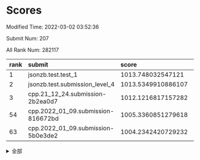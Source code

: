 # Scores

Modified Time: 2022-03-02 03:52:36

Submit Num: 207

All Rank Num: 282117

| rank |               submit               |       score        |       sigma        | pk_num |
| :--- | :--------------------------------- | :----------------- | :----------------- | :----- |
| 1    | jsonzb.test.test_1                 | 1013.748032547121  | 0.808644084187052  | 5450   |
| 2    | jsonzb.test.submission_level_4     | 1013.5349910886107 | 0.828957080501775  | 5451   |
| 3    | cpp.21_12_24.submission-2b2ea0d7   | 1012.1216817157282 | 0.758022089985356  | 5454   |
| 54   | cpp.2022_01_09.submission-816672bd | 1005.3360851279618 | 0.7165335634143699 | 5450   |
| 63   | cpp.2022_01_09.submission-5b0e3de2 | 1004.2342420729232 | 0.714481382024538  | 5455   |


<details>
<summary>全部</summary>

| rank |                 submit                 |       score        |       sigma        | pk_num |
| :--- | :------------------------------------- | :----------------- | :----------------- | :----- |
| 1    | jsonzb.test.test_1                     | 1013.748032547121  | 0.808644084187052  | 5450   |
| 2    | jsonzb.test.submission_level_4         | 1013.5349910886107 | 0.828957080501775  | 5451   |
| 3    | cpp.21_12_24.submission-2b2ea0d7       | 1012.1216817157282 | 0.758022089985356  | 5454   |
| 4    | gobigger.level_3.submission_level_3_49 | 1011.4788900563456 | 0.7813329379994965 | 5451   |
| 5    | gobigger.level_3.submission_level_3_25 | 1011.3212385798581 | 0.7681078152117623 | 5448   |
| 6    | gobigger.level_3.submission_level_3_42 | 1011.2642326659129 | 0.7574370692744669 | 5454   |
| 7    | gobigger.level_3.submission_level_3_40 | 1010.939293656162  | 0.7672072049046289 | 5452   |
| 8    | gobigger.level_3.submission_level_3_24 | 1010.8409248519869 | 0.7652204285462557 | 5454   |
| 9    | gobigger.level_3.submission_level_3_7  | 1010.8399229267998 | 0.7641080466421325 | 5450   |
| 10   | gobigger.level_3.submission_level_3_15 | 1010.7483922551633 | 0.7460150984180318 | 5447   |
| 11   | gobigger.level_3.submission_level_3_10 | 1010.5995482018246 | 0.7924807970742478 | 5453   |
| 12   | gobigger.level_3.submission_level_3_47 | 1010.5643118064344 | 0.7671179043215667 | 5450   |
| 13   | gobigger.level_3.submission_level_3_19 | 1010.5635280001591 | 0.7551630977277862 | 5455   |
| 14   | gobigger.level_3.submission_level_3_22 | 1010.4256198643835 | 0.7594199806587892 | 5453   |
| 15   | gobigger.level_3.submission_level_3_23 | 1010.3803571144048 | 0.7533256980034686 | 5451   |
| 16   | gobigger.level_3.submission_level_3_34 | 1010.3699645159192 | 0.7495651275585608 | 5458   |
| 17   | gobigger.level_3.submission_level_3_2  | 1010.369025179359  | 0.7861760328310228 | 5453   |
| 18   | gobigger.level_3.submission_level_3_41 | 1010.3451582087141 | 0.7589391702466542 | 5457   |
| 19   | gobigger.level_3.submission_level_3_13 | 1010.2711283236508 | 0.7685565206389094 | 5454   |
| 20   | gobigger.level_3.submission_level_3_12 | 1010.2035986649474 | 0.7705354551399066 | 5449   |
| 21   | gobigger.level_3.submission_level_3_16 | 1010.1718905191909 | 0.7499828475358973 | 5452   |
| 22   | gobigger.level_3.submission_level_3_33 | 1010.1364336731793 | 0.7751563594462517 | 5449   |
| 23   | gobigger.level_3.submission_level_3_5  | 1010.0781796245649 | 0.7822077486426664 | 5452   |
| 24   | gobigger.level_3.submission_level_3_1  | 1010.0649424048595 | 0.7458347588808328 | 5448   |
| 25   | gobigger.level_3.submission_level_3_8  | 1010.0145119074688 | 0.7571496028901851 | 5452   |
| 26   | gobigger.level_3.submission_level_3_43 | 1009.9958196800675 | 0.7739051667439412 | 5450   |
| 27   | gobigger.level_3.submission_level_3_38 | 1009.9774872087434 | 0.7693377410332282 | 5454   |
| 28   | gobigger.level_3.submission_level_3_31 | 1009.9439155019636 | 0.7472911898973357 | 5452   |
| 29   | gobigger.level_3.submission_level_3_35 | 1009.9324358882712 | 0.7529695339686941 | 5455   |
| 30   | gobigger.level_3.submission_level_3_44 | 1009.8875519180942 | 0.7730173983499696 | 5454   |
| 31   | gobigger.level_3.submission_level_3_36 | 1009.7923169356716 | 0.7566862907832421 | 5452   |
| 32   | gobigger.level_3.submission_level_3_32 | 1009.773888595466  | 0.7485076120813527 | 5454   |
| 33   | gobigger.level_3.submission_level_3_9  | 1009.7472832849206 | 0.7694968107838813 | 5453   |
| 34   | gobigger.level_3.submission_level_3_45 | 1009.7321048434275 | 0.7438990208474026 | 5449   |
| 35   | gobigger.level_3.submission_level_3_20 | 1009.655657694626  | 0.7677894976648457 | 5456   |
| 36   | gobigger.level_3.submission_level_3_3  | 1009.640059742178  | 0.754971538644624  | 5450   |
| 37   | gobigger.level_3.submission_level_3_37 | 1009.6400041632683 | 0.7580237260931346 | 5452   |
| 38   | gobigger.level_3.submission_level_3_21 | 1009.6166803950147 | 0.7499908705985013 | 5453   |
| 39   | gobigger.level_3.submission_level_3_46 | 1009.5955684076708 | 0.7392361096989267 | 5447   |
| 40   | gobigger.level_3.submission_level_3_26 | 1009.4653540186582 | 0.7487047538138117 | 5452   |
| 41   | gobigger.level_3.submission_level_3_17 | 1009.4308115445698 | 0.7603241635977608 | 5454   |
| 42   | gobigger.level_3.submission_level_3_28 | 1009.3280262767512 | 0.7614657189430362 | 5451   |
| 43   | gobigger.level_3.submission_level_3_48 | 1009.2103981929673 | 0.7551213430411764 | 5452   |
| 44   | gobigger.level_3.submission_level_3_11 | 1009.1120232226702 | 0.740818928104848  | 5447   |
| 45   | gobigger.level_3.submission_level_3_14 | 1009.110706056425  | 0.7465925420500055 | 5454   |
| 46   | gobigger.level_3.submission_level_3_39 | 1009.006652557215  | 0.7543655207681529 | 5455   |
| 47   | gobigger.level_3.submission_level_3_4  | 1008.9588910629747 | 0.7526337949719345 | 5453   |
| 48   | gobigger.level_3.submission_level_3_27 | 1008.7597135592766 | 0.7398359999436661 | 5451   |
| 49   | gobigger.level_3.submission_level_3_29 | 1008.3010582728197 | 0.7586206580218366 | 5452   |
| 50   | gobigger.level_3.submission_level_3_0  | 1008.2347610306259 | 0.7350854063565448 | 5451   |
| 51   | gobigger.level_3.submission_level_3_18 | 1008.1911697266329 | 0.7560232814199177 | 5450   |
| 52   | gobigger.level_3.submission_level_3_6  | 1008.1248731596834 | 0.7301827958349574 | 5457   |
| 53   | gobigger.level_3.submission_level_3_30 | 1008.035339186996  | 0.7395616503420434 | 5453   |
| 54   | cpp.2022_01_09.submission-816672bd     | 1005.3360851279618 | 0.7165335634143699 | 5450   |
| 55   | gobigger.level_1.submission_level_1_26 | 1005.065898659501  | 0.7392561466199912 | 5451   |
| 56   | gobigger.level_1.submission_level_1_46 | 1004.820957019117  | 0.7097972315746616 | 5448   |
| 57   | gobigger.level_1.submission_level_1_49 | 1004.7303091132413 | 0.7119247462554743 | 5455   |
| 58   | gobigger.level_1.submission_level_1_7  | 1004.4407163884973 | 0.711933686537362  | 5450   |
| 59   | gobigger.level_1.submission_level_1_10 | 1004.4260182556701 | 0.7316337704464593 | 5453   |
| 60   | gobigger.level_1.submission_level_1_44 | 1004.3864121119869 | 0.7195187983683166 | 5455   |
| 61   | gobigger.level_1.submission_level_1_13 | 1004.3014493150546 | 0.713815224885051  | 5454   |
| 62   | gobigger.level_1.submission_level_1_24 | 1004.2869609177187 | 0.717931661107805  | 5447   |
| 63   | cpp.2022_01_09.submission-5b0e3de2     | 1004.2342420729232 | 0.714481382024538  | 5455   |
| 64   | gobigger.level_1.submission_level_1_1  | 1004.1507996711439 | 0.7109468827138863 | 5455   |
| 65   | gobigger.level_1.submission_level_1_30 | 1004.1353139373061 | 0.7142719307841455 | 5456   |
| 66   | gobigger.level_1.submission_level_1_41 | 1004.1059650271444 | 0.708542139962005  | 5454   |
| 67   | gobigger.level_1.submission_level_1_37 | 1004.0326321333616 | 0.7239143310421772 | 5451   |
| 68   | gobigger.level_1.submission_level_1_28 | 1003.9852028124542 | 0.7253375901115579 | 5452   |
| 69   | gobigger.level_1.submission_level_1_25 | 1003.9851228681542 | 0.71934111631489   | 5455   |
| 70   | gobigger.level_1.submission_level_1_14 | 1003.9217203937062 | 0.7172210849122788 | 5454   |
| 71   | gobigger.level_1.submission_level_1_38 | 1003.8075759682808 | 0.7082085674466194 | 5450   |
| 72   | gobigger.level_1.submission_level_1_11 | 1003.7631994921967 | 0.7231902967412195 | 5451   |
| 73   | gobigger.level_1.submission_level_1_43 | 1003.7558780204848 | 0.7200933112138446 | 5446   |
| 74   | gobigger.level_1.submission_level_1_4  | 1003.6783614946083 | 0.7039191034967031 | 5451   |
| 75   | gobigger.level_1.submission_level_1_48 | 1003.5420164052802 | 0.7179289591494712 | 5447   |
| 76   | gobigger.level_1.submission_level_1_22 | 1003.5152923856357 | 0.7176917400654952 | 5448   |
| 77   | gobigger.level_1.submission_level_1_18 | 1003.4943637573864 | 0.7202105835715937 | 5451   |
| 78   | gobigger.level_1.submission_level_1_16 | 1003.465290573722  | 0.7173333132936219 | 5453   |
| 79   | gobigger.level_1.submission_level_1_15 | 1003.431084514468  | 0.7061967121278239 | 5449   |
| 80   | gobigger.level_1.submission_level_1_9  | 1003.3936086203988 | 0.707908462645258  | 5449   |
| 81   | gobigger.level_1.submission_level_1_21 | 1003.3810842011543 | 0.7296759815681452 | 5455   |
| 82   | gobigger.level_1.submission_level_1_33 | 1003.3429739576065 | 0.6959155025457082 | 5453   |
| 83   | gobigger.level_1.submission_level_1_34 | 1003.3265593739761 | 0.7203114784656924 | 5454   |
| 84   | gobigger.level_1.submission_level_1_45 | 1003.2928403882128 | 0.7165437939483873 | 5454   |
| 85   | gobigger.level_1.submission_level_1_20 | 1003.2455346257672 | 0.7167515997537987 | 5451   |
| 86   | gobigger.level_1.submission_level_1_8  | 1003.1679522088205 | 0.7195975300776467 | 5456   |
| 87   | gobigger.level_1.submission_level_1_35 | 1003.1545337857647 | 0.7196192170971865 | 5455   |
| 88   | gobigger.level_1.submission_level_1_5  | 1003.1125104919734 | 0.7178380069526709 | 5455   |
| 89   | gobigger.level_1.submission_level_1_27 | 1003.1110561974995 | 0.7200118823014594 | 5447   |
| 90   | gobigger.level_1.submission_level_1_32 | 1003.094449258274  | 0.7104361437393923 | 5453   |
| 91   | gobigger.level_1.submission_level_1_47 | 1003.0597884378144 | 0.71196059358901   | 5450   |
| 92   | gobigger.level_1.submission_level_1_2  | 1002.9227318052112 | 0.7214723053803702 | 5453   |
| 93   | gobigger.level_1.submission_level_1_0  | 1002.8810650836537 | 0.7102278684347135 | 5452   |
| 94   | gobigger.level_1.submission_level_1_36 | 1002.8329398883867 | 0.7121933012904837 | 5455   |
| 95   | gobigger.level_1.submission_level_1_31 | 1002.8054248007847 | 0.716679248696049  | 5451   |
| 96   | gobigger.level_1.submission_level_1_39 | 1002.7195215339354 | 0.7154266948189713 | 5451   |
| 97   | gobigger.level_1.submission_level_1_12 | 1002.6642592152064 | 0.7240571033712783 | 5457   |
| 98   | gobigger.level_1.submission_level_1_23 | 1002.6091667307771 | 0.7065274888955294 | 5448   |
| 99   | gobigger.level_1.submission_level_1_6  | 1002.582096525363  | 0.7125594673835629 | 5454   |
| 100  | gobigger.level_1.submission_level_1_17 | 1002.5420861080339 | 0.7256317441203238 | 5447   |
| 101  | gobigger.level_1.submission_level_1_29 | 1002.4027894338878 | 0.7279574791535756 | 5447   |
| 102  | gobigger.level_1.submission_level_1_40 | 1002.3351132714564 | 0.7156557045782896 | 5453   |
| 103  | gobigger.level_1.submission_level_1_19 | 1002.1782387652394 | 0.7128687555467212 | 5448   |
| 104  | gobigger.level_1.submission_level_1_3  | 1002.0123369412592 | 0.7211868229219877 | 5452   |
| 105  | gobigger.level_1.submission_level_1_42 | 1001.7797679326792 | 0.7163791600107924 | 5453   |
| 106  | gobigger.random.submission_random_18   | 997.6377489796904  | 0.7084863809149776 | 5450   |
| 107  | gobigger.random.submission_random_11   | 997.4582062422978  | 0.7184584626722603 | 5451   |
| 108  | gobigger.random.submission_random_10   | 997.3075509907852  | 0.7064247867492102 | 5452   |
| 109  | gobigger.random.submission_random_19   | 997.2715471893634  | 0.7048774913191607 | 5450   |
| 110  | gobigger.random.submission_random_44   | 997.2486032984217  | 0.7130159106634453 | 5454   |
| 111  | gobigger.random.submission_random_49   | 996.9634767839801  | 0.7113427892611109 | 5451   |
| 112  | gobigger.random.submission_random_34   | 996.9312541427767  | 0.6958550705097345 | 5450   |
| 113  | gobigger.random.submission_random_37   | 996.9031915827327  | 0.7235986168120166 | 5447   |
| 114  | gobigger.random.submission_random_28   | 996.8614948458452  | 0.70932459292793   | 5450   |
| 115  | gobigger.random.submission_random_40   | 996.5210045989654  | 0.7146606337349951 | 5451   |
| 116  | gobigger.random.submission_random_42   | 996.5082681324833  | 0.7096257947240447 | 5451   |
| 117  | gobigger.random.submission_random_5    | 996.4256474513955  | 0.7232784556679561 | 5450   |
| 118  | gobigger.random.submission_random_25   | 996.4096704805215  | 0.7017321218160287 | 5451   |
| 119  | gobigger.random.submission_random_15   | 996.3736395742646  | 0.7167883071318357 | 5445   |
| 120  | gobigger.random.submission_random_12   | 996.336895421922   | 0.7153551232401413 | 5446   |
| 121  | gobigger.random.submission_random_9    | 996.2870098616827  | 0.7028698332350917 | 5450   |
| 122  | gobigger.random.submission_random_7    | 996.2624719206528  | 0.7168723804207128 | 5447   |
| 123  | gobigger.random.submission_random_41   | 996.2554009508947  | 0.6986322162221601 | 5451   |
| 124  | gobigger.random.submission_random_13   | 996.2438808266431  | 0.700907141615588  | 5454   |
| 125  | gobigger.random.submission_random_46   | 996.1817780604407  | 0.7113976028835771 | 5454   |
| 126  | gobigger.random.submission_random_17   | 996.1692602881901  | 0.7105473608898106 | 5448   |
| 127  | gobigger.random.submission_random_26   | 996.1673361648462  | 0.7269366109142886 | 5457   |
| 128  | gobigger.random.submission_random_29   | 996.1384157811517  | 0.709110443334513  | 5455   |
| 129  | gobigger.random.submission_random_14   | 996.1355050150343  | 0.7163098026063903 | 5447   |
| 130  | gobigger.random.submission_random_16   | 996.065563301461   | 0.7079770270510557 | 5456   |
| 131  | gobigger.random.submission_random_47   | 996.0604931700062  | 0.7196749271690375 | 5450   |
| 132  | gobigger.random.submission_random_0    | 996.0472863734775  | 0.7117696362152341 | 5457   |
| 133  | gobigger.random.submission_random_39   | 996.0127982242011  | 0.7139366794832337 | 5451   |
| 134  | gobigger.random.submission_random_38   | 995.9094490039118  | 0.7124813126154838 | 5450   |
| 135  | gobigger.random.submission_random_4    | 995.9038334466043  | 0.7068116648514693 | 5454   |
| 136  | gobigger.random.submission_random_48   | 995.8693003484426  | 0.7171026229652389 | 5446   |
| 137  | gobigger.random.submission_random_27   | 995.7365830614544  | 0.7045099539994422 | 5454   |
| 138  | gobigger.random.submission_random_33   | 995.6882962788524  | 0.7219446751050845 | 5453   |
| 139  | gobigger.random.submission_random_24   | 995.6813693676876  | 0.7105404319658228 | 5454   |
| 140  | gobigger.random.submission_random_36   | 995.6082578534525  | 0.723377109283577  | 5455   |
| 141  | gobigger.random.submission_random_3    | 995.5771269272426  | 0.7149786723477212 | 5454   |
| 142  | gobigger.random.submission_random_1    | 995.5662981055715  | 0.730357884883433  | 5451   |
| 143  | gobigger.random.submission_random_22   | 995.5630760707706  | 0.7177741804134072 | 5453   |
| 144  | gobigger.random.submission_random_30   | 995.5461587249752  | 0.7105459863170436 | 5452   |
| 145  | gobigger.random.submission_random_43   | 995.4354876575843  | 0.7263259749309197 | 5451   |
| 146  | gobigger.random.submission_random_31   | 995.3851886816539  | 0.7015442435270132 | 5454   |
| 147  | gobigger.random.submission_random_8    | 995.3454251362269  | 0.7089053035701092 | 5454   |
| 148  | gobigger.random.submission_random_6    | 995.3223514464005  | 0.7124196665128113 | 5451   |
| 149  | gobigger.random.submission_random_32   | 995.2307290681355  | 0.7165637099831987 | 5450   |
| 150  | gobigger.random.submission_random_45   | 994.9846771947045  | 0.7010285694361088 | 5455   |
| 151  | gobigger.random.submission_random_20   | 994.9084389004375  | 0.7090181770765646 | 5449   |
| 152  | gobigger.random.submission_random_35   | 994.8827818605497  | 0.7258695061085475 | 5455   |
| 153  | gobigger.random.submission_random_2    | 994.8230674800124  | 0.7317369247287462 | 5445   |
| 154  | gobigger.random.submission_random_23   | 994.7590003246515  | 0.7118878310721025 | 5451   |
| 155  | gobigger.random.submission_random_21   | 994.6798789674727  | 0.7106421284093244 | 5450   |
| 156  | gobigger.level_2.submission_level_2_44 | 994.134789562453   | 0.7239335292437411 | 5451   |
| 157  | gobigger.level_2.submission_level_2_48 | 994.0909662279765  | 0.7378682530711868 | 5448   |
| 158  | gobigger.level_2.submission_level_2_18 | 993.9161687417381  | 0.7403354691370757 | 5455   |
| 159  | gobigger.level_2.submission_level_2_7  | 993.5806378960788  | 0.7540819478757923 | 5446   |
| 160  | gobigger.level_2.submission_level_2_2  | 993.2234029896655  | 0.7349056527907534 | 5444   |
| 161  | gobigger.level_2.submission_level_2_19 | 993.1921636676292  | 0.7345494197000105 | 5452   |
| 162  | gobigger.level_2.submission_level_2_10 | 993.1347656972135  | 0.7425374704489653 | 5451   |
| 163  | gobigger.level_2.submission_level_2_3  | 993.1151742757665  | 0.7364151590692557 | 5453   |
| 164  | gobigger.level_2.submission_level_2_31 | 992.8926048620934  | 0.7408316625561795 | 5450   |
| 165  | gobigger.level_2.submission_level_2_36 | 992.8339775039634  | 0.7399329329513236 | 5456   |
| 166  | gobigger.level_2.submission_level_2_24 | 992.7108507222812  | 0.7527923509148616 | 5450   |
| 167  | gobigger.level_2.submission_level_2_25 | 992.6658429558756  | 0.7294903557121898 | 5449   |
| 168  | gobigger.level_2.submission_level_2_28 | 992.6147015595278  | 0.7404980281443027 | 5455   |
| 169  | gobigger.level_2.submission_level_2_0  | 992.5501780248626  | 0.7361231000976453 | 5443   |
| 170  | gobigger.level_2.submission_level_2_21 | 992.3798031718704  | 0.744101859104805  | 5452   |
| 171  | gobigger.level_2.submission_level_2_12 | 992.3665418783257  | 0.7522824131439357 | 5455   |
| 172  | gobigger.level_2.submission_level_2_32 | 992.3632311811501  | 0.7546192469443556 | 5451   |
| 173  | gobigger.level_2.submission_level_2_9  | 992.2405075008627  | 0.7335619738036856 | 5449   |
| 174  | gobigger.level_2.submission_level_2_23 | 992.2147550259859  | 0.7581617651780597 | 5454   |
| 175  | gobigger.level_2.submission_level_2_15 | 992.2001879240179  | 0.7489611251428944 | 5451   |
| 176  | gobigger.level_2.submission_level_2_8  | 992.1627403191584  | 0.7470642347751216 | 5454   |
| 177  | gobigger.level_2.submission_level_2_40 | 992.1440275425489  | 0.749217755818075  | 5448   |
| 178  | gobigger.level_2.submission_level_2_20 | 992.0938139156605  | 0.7425094020400735 | 5447   |
| 179  | gobigger.level_2.submission_level_2_17 | 992.0624162722089  | 0.74115377043373   | 5451   |
| 180  | gobigger.level_2.submission_level_2_41 | 992.0214892888463  | 0.7503129182161473 | 5451   |
| 181  | gobigger.level_2.submission_level_2_22 | 992.0147694570367  | 0.7498962328946931 | 5452   |
| 182  | gobigger.level_2.submission_level_2_42 | 991.9174758228809  | 0.7508179375298935 | 5453   |
| 183  | gobigger.level_2.submission_level_2_35 | 991.9106824827993  | 0.7430529323963432 | 5450   |
| 184  | gobigger.level_2.submission_level_2_38 | 991.7313356061162  | 0.7633268131127277 | 5453   |
| 185  | gobigger.level_2.submission_level_2_11 | 991.676644379211   | 0.7308296619799101 | 5457   |
| 186  | gobigger.level_2.submission_level_2_33 | 991.6755697580193  | 0.7514632659256972 | 5450   |
| 187  | gobigger.level_2.submission_level_2_34 | 991.6289551087073  | 0.7334967505933911 | 5452   |
| 188  | gobigger.level_2.submission_level_2_16 | 991.5816088649567  | 0.7535035859045301 | 5450   |
| 189  | gobigger.level_2.submission_level_2_13 | 991.3704596405458  | 0.7754615884472814 | 5449   |
| 190  | gobigger.level_2.submission_level_2_46 | 991.2940404263287  | 0.7664625472563008 | 5451   |
| 191  | gobigger.level_2.submission_level_2_14 | 991.2885275082217  | 0.7595411279350254 | 5449   |
| 192  | gobigger.level_2.submission_level_2_4  | 991.2295832984618  | 0.7684233078188926 | 5450   |
| 193  | gobigger.level_2.submission_level_2_47 | 991.1719233618878  | 0.7753242312294034 | 5447   |
| 194  | gobigger.level_2.submission_level_2_27 | 991.1703102447226  | 0.7585656708471283 | 5457   |
| 195  | gobigger.level_2.submission_level_2_49 | 991.1172755223254  | 0.7464985727550457 | 5454   |
| 196  | gobigger.level_2.submission_level_2_1  | 991.0292331086707  | 0.7666265487257351 | 5445   |
| 197  | gobigger.level_2.submission_level_2_6  | 990.9516175455682  | 0.7744397624133285 | 5449   |
| 198  | gobigger.level_2.submission_level_2_37 | 990.9105451537043  | 0.757647111561369  | 5447   |
| 199  | gobigger.level_2.submission_level_2_5  | 990.8941794003466  | 0.7557837595224832 | 5453   |
| 200  | gobigger.level_2.submission_level_2_45 | 990.8511644924308  | 0.7578918371352021 | 5451   |
| 201  | gobigger.level_2.submission_level_2_30 | 990.8144478412793  | 0.7625513651586843 | 5453   |
| 202  | gobigger.level_2.submission_level_2_29 | 990.6325937082777  | 0.7857410390318044 | 5450   |
| 203  | gobigger.level_2.submission_level_2_43 | 990.4685108452489  | 0.7622604156765832 | 5448   |
| 204  | gobigger.level_2.submission_level_2_39 | 990.038497716361   | 0.7724174494818276 | 5452   |
| 205  | gobigger.level_2.submission_level_2_26 | 989.0889487759513  | 0.7948198845897249 | 5457   |
| 206  | gobigger.none.submission_none_0        | 977.9248337609577  | 1.2463651231610662 | 5450   |
| 207  | gobigger.none.submission_none_1        | 975.975537370486   | 1.4828409848221453 | 5455   |

</details>